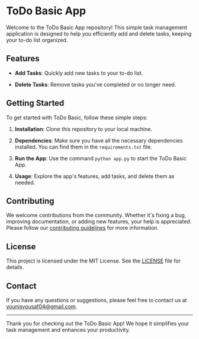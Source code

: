 # ToDo Basic App

Welcome to the ToDo Basic App repository! This simple task management application is designed to help you efficiently add and delete tasks, keeping your to-do list organized.

## Features

- **Add Tasks**: Quickly add new tasks to your to-do list.

- **Delete Tasks**: Remove tasks you've completed or no longer need.

## Getting Started

To get started with ToDo Basic, follow these simple steps:

1. **Installation**: Clone this repository to your local machine.

2. **Dependencies**: Make sure you have all the necessary dependencies installed. You can find them in the `requirements.txt` file.

3. **Run the App**: Use the command `python app.py` to start the ToDo Basic App.

4. **Usage**: Explore the app's features, add tasks, and delete them as needed.

## Contributing

We welcome contributions from the community. Whether it's fixing a bug, improving documentation, or adding new features, your help is appreciated. Please follow our [contributing guidelines](CONTRIBUTING.md) for more information.

## License

This project is licensed under the MIT License. See the [LICENSE](LICENSE) file for details.

## Contact

If you have any questions or suggestions, please feel free to contact us at younisyousaf04@gmail.com.

---

Thank you for checking out the ToDo Basic App! We hope it simplifies your task management and enhances your productivity.
